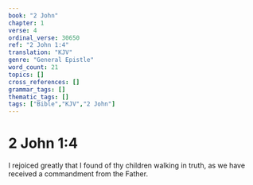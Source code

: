 ```yaml
---
book: "2 John"
chapter: 1
verse: 4
ordinal_verse: 30650
ref: "2 John 1:4"
translation: "KJV"
genre: "General Epistle"
word_count: 21
topics: []
cross_references: []
grammar_tags: []
thematic_tags: []
tags: ["Bible","KJV","2 John"]
---
```


# 2 John 1:4

I rejoiced greatly that I found of thy children walking in truth, as we have received a commandment from the Father.
